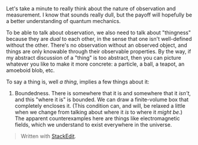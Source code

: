 Let's take a minute to really think about the nature of observation and measurement. I know that sounds really dull, but the payoff will hopefully be a better understanding of quantum mechanics.

To be able to talk about observation, we also need to talk about "thingness" because they are *dual* to each other, in the sense that one isn't well-defined without the other. There's no observation without an observed object, and things are only knowable through their observable properties. By the way, if my abstract discussion of a "thing" is too abstract, then you can picture whatever you like to make it more concrete: a particle, a ball, a teapot, an amoeboid blob, etc.

To say a thing is, well *a thing*, implies a few things about it:
1. Boundedness.
There is somewhere that it is and somewhere that it *isn't*, and this "where it is" is bounded. We can draw a finite-volume box that completely encloses it. (This condition can, and will, be relaxed a little when we change from talking about where it *is* to where it *might be*.)
The apparent counterexamples here are things like electromagnetic fields, which we understand to exist everywhere in the universe.



> Written with [StackEdit](https://stackedit.io/).
<!--stackedit_data:
eyJoaXN0b3J5IjpbLTE3OTQwMzI1NTAsLTEwMDUyOTk1MjYsNT
YxOTc1MzkwLC0xNDE3OTEyNzI4LC0xOTc0MTgyMDYwLC01NjYy
NzcxNDYsLTE5NDQxOTY4NzRdfQ==
-->